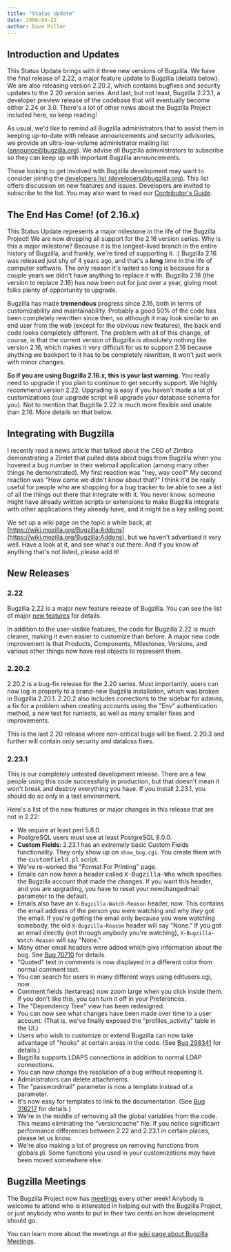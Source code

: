 ```yaml
---
title: "Status Update"
date: 2006-04-22
author: Dave Miller
---
```


## Introduction and Updates

This Status Update brings with it three new versions of Bugzilla. We have the final release of 2.22, a major feature update to Bugzilla (details below). We are also releasing version 2.20.2, which contains bugfixes and security updates to the 2.20 version series. And last, but not least, Bugzilla 2.23.1, a developer preview release of the codebase that will eventually become either 2.24 or 3.0\. There's a lot of other news about the Bugzilla Project included here, so keep reading!

As usual, we'd like to remind all Bugzilla administrators that to assist them in keeping up-to-date with release announcements and security advisories, we provide an ultra-low-volume administrator mailing list ([announce@bugzilla.org](https://lists.bugzilla.org/cgi-bin/mj_wwwusr?func=lists-full-long&extra=announce)). We advise all Bugzilla administrators to subscribe so they can keep up with important Bugzilla announcements.

Those looking to get involved with Bugzilla development may want to consider joining the [developers list (developers@bugzilla.org)](https://lists.bugzilla.org/cgi-bin/mj_wwwusr?func=lists-long-full&extra=developers). This list offers discussion on new features and issues. Developers are invited to subscribe to the list. You may also want to read our [Contributor's Guide](https://www.bugzilla.org/docs/contributor.html).

## The End Has Come! (of 2.16.x)

This Status Update represents a major milestone in the life of the Bugzilla Project! We are now dropping all support for the 2.16 version series. Why is this a major milestone? Because it is the longest-lived branch in the entire history of Bugzilla, and frankly, we're tired of supporting it. :) Bugzilla 2.16 was released just shy of 4 years ago, and that's a **long** time in the life of computer software. The only reason it's lasted so long is because for a couple years we didn't have anything to replace it with. Bugzilla 2.18 (the version to replace 2.16) has now been out for just over a year, giving most folks plenty of opportunity to upgrade.

Bugzilla has made **tremendous** progress since 2.16, both in terms of customizability and maintainability. Probably a good 50% of the code has been completely rewritten since then, so although it may look similar to an end user from the web (except for the obvious new features), the back end code looks completely different. The problem with all of this change, of course, is that the current version of Bugzilla is absolutely nothing like version 2.16, which makes it very difficult for us to support 2.16 because anything we backport to it has to be completely rewritten, it won't just work with minor changes.

**So if you are using Bugzilla 2.16.x, this is your last warning.** You really need to upgrade if you plan to continue to get security support. We highly recommend version 2.22\. Upgrading is easy if you haven't made a lot of customizations (our upgrade script will upgrade your database schema for you). Not to mention that Bugzilla 2.22 is much more flexible and usable than 2.16. More details on that below.

## Integrating with Bugzilla

I recently read a news article that talked about the CEO of Zimbra demonstrating a Zimlet that pulled data about bugs from Bugzilla when you hovered a bug number in their webmail application (among many other things he demonstrated). My first reaction was "hey, way cool!" My second reaction was "How come we didn't know about that?" I think it'd be really useful for people who are shopping for a bug tracker to be able to see a list of all the things out there that integrate with it. You never know, someone might have already written scripts or extensions to make Bugzilla integrate with other applications they already have, and it might be a key selling point.

We set up a wiki page on the topic a while back, at [https://wiki.mozilla.org/Bugzilla:Addons](https://wiki.mozilla.org/Bugzilla:Addons), but we haven't advertised it very well. Have a look at it, and see what's out there. And if you know of anything that's not listed, please add it!

## New Releases

### 2.22

Bugzilla 2.22 is a major new feature release of Bugzilla. You can see the list of major [new features](/releases/2.22) for details.

In addition to the user-visible features, the code for Bugzilla 2.22 is much cleaner, making it even easier to customize than before. A major new code improvement is that Products, Components, Milestones, Versions, and various other things now have real objects to represent them.

### 2.20.2

2.20.2 is a bug-fix release for the 2.20 series. Most importantly, users can now log in properly to a brand-new Bugzilla installation, which was broken in Bugzilla 2.20.1\. 2.20.2 also includes corrections to the sidebar for admins, a fix for a problem when creating accounts using the "Env" authentication method, a new test for runtests, as well as many smaller fixes and improvements.

This is the last 2.20 release where non-critical bugs will be fixed. 2.20.3 and further will contain only security and dataloss fixes.

### 2.23.1

This is our completely untested development release. There are a few people using this code successfully in production, but that doesn't mean it won't break and destroy everything you have. If you install 2.23.1, you should do so only in a test environment.

Here's a list of the new features or major changes in this release that are not in 2.22:

*   We require at least perl 5.8.0.
*   PostgreSQL users must use at least PostgreSQL 8.0.0.
*   **Custom Fields**: 2.23.1 has an _extremely_ basic Custom Fields functionality. They only show up on `show_bug.cgi`. You create them with the <kbd>customfield.pl</kbd> script.
*   We've re-worked the "Format For Printing" page.
*   Emails can now have a header called <kbd>X-Bugzilla-Who</kbd> which specifies the Bugzilla account that made the changes. If you want this header, and you are upgrading, you have to reset your newchangedmail parameter to the default.
*   Emails also have an `X-Bugzilla-Watch-Reason` header, now. This contains the email address of the person you were watching and why _they_ got the email. If you're getting the email only because you were watching somebody, the old `X-Bugzilla-Reason` header will say "None." If you got an email directly (not through anybody you're watching), `X-Bugzilla-Watch-Reason` will say "None."
*   Many other email headers were added which give information about the bug. See [Bug 70710](https://bugzilla.mozilla.org/show_bug.cgi?id=70710) for details.
*   "Quoted" text in comments is now displayed in a different color from normal comment text.
*   You can search for users in many different ways using editusers.cgi, now.
*   Comment fields (textareas) now zoom large when you click inside them. If you don't like this, you can turn it off in your Preferences.
*   The "Dependency Tree" view has been redesigned.
*   You can now see what changes have been made over time to a user account. (That is, we've finally exposed the "profiles_activity" table in the UI.)
*   Users who wish to customize or extend Bugzilla can now take advantage of "hooks" at certain areas in the code. (See [Bug 298341](https://bugzilla.mozilla.org/show_bug.cgi?id=298341) for details.)
*   Bugzilla supports LDAPS connections in addition to normal LDAP connections.
*   You can now change the resolution of a bug without reopening it.
*   Administrators can delete attachments.
*   The "passwordmail" parameter is now a template instead of a parameter.
*   It's now easy for templates to link to the documentation. (See [Bug 316217](https://bugzilla.mozilla.org/show_bug.cgi?id=316127) for details.)
*   We're in the middle of removing all the global variables from the code. This means eliminating the "versioncache" file. If you notice significant performance differences between 2.22 and 2.23.1 in certain places, please let us know.
*   We're also making a lot of progress on removing functions from globals.pl. Some functions you used in your customizations may have been moved somewhere else.

## Bugzilla Meetings

The Bugzilla Project now has [meetings](https://wiki.mozilla.org/Bugzilla:Meetings) every other week! Anybody is welcome to attend who is interested in helping out with the Bugzilla Project, or just anybody who wants to put in their two cents on how development should go.

You can learn more about the meetings at the [wiki page about Bugzilla Meetings](https://wiki.mozilla.org/Bugzilla:Meetings).
